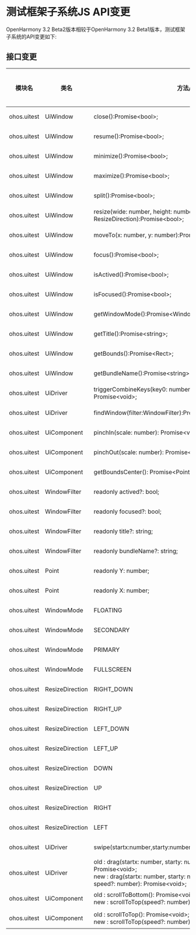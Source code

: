 # 测试框架子系统JS API变更

OpenHarmony 3.2 Beta2版本相较于OpenHarmony 3.2 Beta1版本，测试框架子系统的API变更如下:

## 接口变更

| 模块名 | 类名 | 方法/属性/枚举/常量 | 变更类型 |
|---|---|---|---|
| ohos.uitest | UiWindow | close():Promise\<bool>; | 新增 |
| ohos.uitest | UiWindow | resume():Promise\<bool>; | 新增 |
| ohos.uitest | UiWindow | minimize():Promise\<bool>; | 新增 |
| ohos.uitest | UiWindow | maximize():Promise\<bool>; | 新增 |
| ohos.uitest | UiWindow | split():Promise\<bool>; | 新增 |
| ohos.uitest | UiWindow | resize(wide: number, height: number, direction: ResizeDirection):Promise\<bool>; | 新增 |
| ohos.uitest | UiWindow | moveTo(x: number, y: number):Promise\<bool>; | 新增 |
| ohos.uitest | UiWindow | focus():Promise\<bool>; | 新增 |
| ohos.uitest | UiWindow | isActived():Promise\<bool>; | 新增 |
| ohos.uitest | UiWindow | isFocused():Promise\<bool>; | 新增 |
| ohos.uitest | UiWindow | getWindowMode():Promise\<WindowMode>; | 新增 |
| ohos.uitest | UiWindow | getTitle():Promise\<string>; | 新增 |
| ohos.uitest | UiWindow | getBounds():Promise\<Rect>; | 新增 |
| ohos.uitest | UiWindow | getBundleName():Promise\<string>; | 新增 |
| ohos.uitest | UiDriver | triggerCombineKeys(key0: number, key1: number, key2?: number): Promise\<void>; | 新增 |
| ohos.uitest | UiDriver | findWindow(filter:WindowFilter):Promise\<UiWindow>; | 新增 |
| ohos.uitest | UiComponent | pinchIn(scale: number): Promise\<void>; | 新增 |
| ohos.uitest | UiComponent | pinchOut(scale: number): Promise\<void>; | 新增 |
| ohos.uitest | UiComponent | getBoundsCenter(): Promise\<Point>; | 新增 |
| ohos.uitest | WindowFilter | readonly  actived?: bool; | 新增 |
| ohos.uitest | WindowFilter | readonly  focused?: bool; | 新增 |
| ohos.uitest | WindowFilter | readonly  title?: string; | 新增 |
| ohos.uitest | WindowFilter | readonly  bundleName?: string; | 新增 |
| ohos.uitest | Point | readonly  Y: number; | 新增 |
| ohos.uitest | Point | readonly  X: number; | 新增 |
| ohos.uitest | WindowMode | FLOATING | 新增 |
| ohos.uitest | WindowMode | SECONDARY | 新增 |
| ohos.uitest | WindowMode | PRIMARY | 新增 |
| ohos.uitest | WindowMode | FULLSCREEN | 新增 |
| ohos.uitest | ResizeDirection | RIGHT_DOWN | 新增 |
| ohos.uitest | ResizeDirection | RIGHT_UP | 新增 |
| ohos.uitest | ResizeDirection | LEFT_DOWN | 新增 |
| ohos.uitest | ResizeDirection | LEFT_UP | 新增 |
| ohos.uitest | ResizeDirection | DOWN | 新增 |
| ohos.uitest | ResizeDirection | UP | 新增 |
| ohos.uitest | ResizeDirection | RIGHT | 新增 |
| ohos.uitest | ResizeDirection | LEFT | 新增 |
| ohos.uitest | UiDriver | swipe(startx:number,starty:number,endx:number,endy:number):Promise\<void>; | 废弃 |
| ohos.uitest | UiDriver |old : drag(startx: number, starty: number, endx: number, endy: number): Promise\<void>;<br>new :  drag(startx: number, starty: number, endx: number, endy: number, speed?: number): Promise\<void>;| 变更 |
| ohos.uitest | UiComponent |old : scrollToBottom(): Promise\<void>;<br>new : scrollToTop(speed?: number): Promise\<void>;| 变更 |
| ohos.uitest | UiComponent |old : scrollToTop(): Promise\<void>;<br>new : scrollToTop(speed?: number): Promise\<void>; | 变更 |

